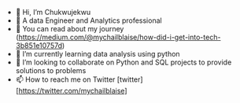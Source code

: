 - 👋 Hi, I’m Chukwujekwu
- 👀 A data Engineer and Analytics professional
- 🤔 You can read about my journey (https://medium.com/@mychailblaise/how-did-i-get-into-tech-3b851e10757d)
- 🌱 I’m currently learning data analysis using python
- 💞️ I’m looking to collaborate on Python and SQL projects to provide solutions to problems
- 📫 How to reach me on Twitter [twitter] [https://twitter.com/mychailblaise]

<!---
Mychail/Mychail is a ✨ special ✨ repository because its `README.md` (this file) appears on your GitHub profile.
You can click the Preview link to take a look at your changes.
--->
